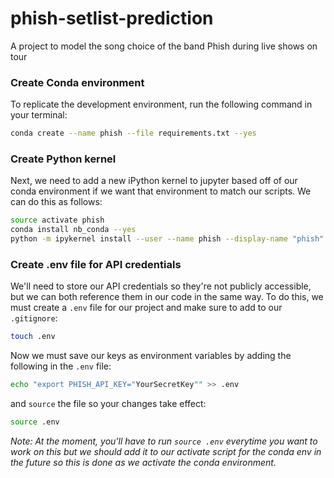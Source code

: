 # phish-setlist-prediction
A project to model the song choice of the band Phish during live shows on tour

### Create Conda environment

To replicate the development environment, run the following command in your terminal:
```bash
conda create --name phish --file requirements.txt --yes
```

### Create Python kernel

Next, we need to add a new iPython kernel to jupyter based off of our conda environment if we want that environment to match our scripts. We can do this as follows:
```bash
source activate phish
conda install nb_conda --yes
python -m ipykernel install --user --name phish --display-name "phish"
```

### Create .env file for API credentials

We'll need to store our API credentials so they're not publicly accessible, but we can both reference them in our code in the same way. To do this, we must create a `.env` file for our project and make sure to add to our `.gitignore`:
```bash
touch .env
```

Now we must save our keys as environment variables by adding the following in the `.env` file:
```bash
echo "export PHISH_API_KEY="YourSecretKey"" >> .env
```
and `source` the file so your changes take effect:
```bash
source .env
```

*Note: At the moment, you'll have to run `source .env` everytime you want to work on this but we should add it to our activate script for the conda env in the future so this is done as we activate the conda environment.*
